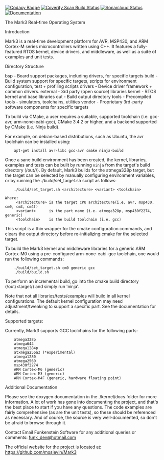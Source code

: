 
[![Codacy Badge](https://api.codacy.com/project/badge/Grade/1c6a3d96c7cd471189dc75850cde71ba)](https://app.codacy.com/app/moslevin/Mark3?utm_source=github.com&utm_medium=referral&utm_content=moslevin/Mark3&utm_campaign=Badge_Grade_Dashboard)
[![Coverity Scan Build Status](https://scan.coverity.com/projects/17835/badge.svg)](https://scan.coverity.com/projects/moslevin-mark3)
[![Sonarcloud Status](https://sonarcloud.io/api/project_badges/measure?project=moslevin_Mark3&metric=alert_status)](https://sonarcloud.io/project/issues?id=moslevin_Mark3)
[![Documentation](https://img.shields.io/badge/docs-doxygen-blue.svg)](http://moslevin.github.io/Mark3)

The Mark3 Real-time Operating System

Introduction

Mark3 is a real-time development platform for AVR, MSP430, and ARM Cortex-M series microcontrollers written using C++.
It features a fully-featured RTOS kernel, device drivers, and middleware, as well as a suite of examples and unit tests.

Directory Structure

bsp         -   Board support packages, including drivers, for specific targets
build       -   Build system support for specific targets, scripts for environment configuration, test + profiling scripts
drivers     -   Device driver framework + common drivers.
external    -   3rd party (open source) libraries
kernel      -   RTOS kernel and base libraries
out         -   Build output directory
tools       -   Precompiled tools - simulators, toolchains, utilities
vendor      -   Proprietary 3rd-party software components for specific targets

To build via CMake, a user requires a suitable, supported toolchain (i.e. gcc-avr, arm-none-eabi-gcc),
CMake 3.4.2 or higher, and a backend supported by CMake (i.e. Ninja build).

For example, on debian-based distributions, such as Ubuntu, the avr toolchain can be installed using:

        apt-get install avr-libc gcc-avr cmake ninja-build

Once a sane build environment has been created, the kernel, libraries, examples and tests can be built
by running `ninja` from the target's build directory (/out/<target>/).  By default, Mark3 builds for the
atmega328p target, but the target can be selected by manually configuring environment variables, or
by running the ./build/set_target.sh script as follows:

        ./build/set_target.sh <architecture> <variant> <toolchain>

	Where: 
         <architecture> is the target CPU architecture(i.e. avr, msp430, cm0, cm3, cm4f)
         <variant>      is the part name (i.e. atmega328p, msp430f2274, generic)
         <toolchain>    is the build toolchain (i.e. gcc)

This script is a thin wrapper for the cmake configuration commands, and clears the output directory before
re-initializing cmake for the selected target.

To build the Mark3 kernel and middleware libraries for a generic ARM Cortex-M0 using a pre-configured
arm-none-eabi-gcc toolchain, one would run the following commands:

        ./build/set_target.sh cm0 generic gcc
        ./build/build.sh

To perform an incremental build, go into the cmake build directory (/out/<target/) and simply run 'ninja'.

Note that not all libraries/tests/examples will build in all kernel configurations.  The default kernel
configuration may need adjustment/tweaking to support a specific part.  See the documentation for details.
    
Supported targets:

Currently, Mark3 supports GCC toolchains for the following parts:

        atmega328p
        atmega644
        atmega1284p
        atxmega256a3 (*experimental)
        atmega1280
        atmega2560
        msp430f2274
        ARM Cortex-M0 (generic)
        ARM Cortex-M3 (generic)
        ARM Cortex-M4F (generic, hardware floating point)

Additional Documentation

Please see the doxygen documentation in the ./kernel/docs folder for more information.   A lot of work has gone
into documenting the project, and that's the best place to start if you have any questions.  The code examples
are fairly comprehensive (as are the unit tests), so these should be referenced as necessary.  And of course,
the source is very well-documented, so don't be afraid to browse through it.

Contact
Email Funkenstein Software for any additional queries or comments:
        funk_dev@hotmail.com

The official website for the project is located at:
        https://github.com/moslevin/Mark3
